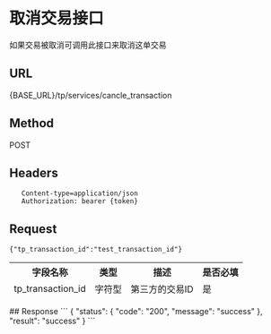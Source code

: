 # 取消交易接口

如果交易被取消可调用此接口来取消这单交易

## URL
   {BASE_URL}/tp/services/cancle_transaction

## Method
   POST

## Headers
```
   Content-type=application/json
   Authorization: bearer {token}
```

## Request
```
{"tp_transaction_id":"test_transaction_id"}
```
<table data-tablesaw-sortable>
    <thead>
        <tr>
            <th data-tablesaw-sortable-col data-tablesaw-sortable-default-col>字段名称</th>
            <th data-tablesaw-sortable-col>类型</th>
            <th data-tablesaw-sortable-col>描述</th>
            <th data-tablesaw-sortable-col>是否必填</th>
        </tr>
	<tr>
		<td>tp_transaction_id</th>
		<td>字符型</th>
		<td>第三方的交易ID</th>
		<td>是</th>
	</tr>
    </thead>
<table>
## Response
```
{
	"status": {
		"code": "200",
		"message": "success"
	},
	"result": "success"
}
```

